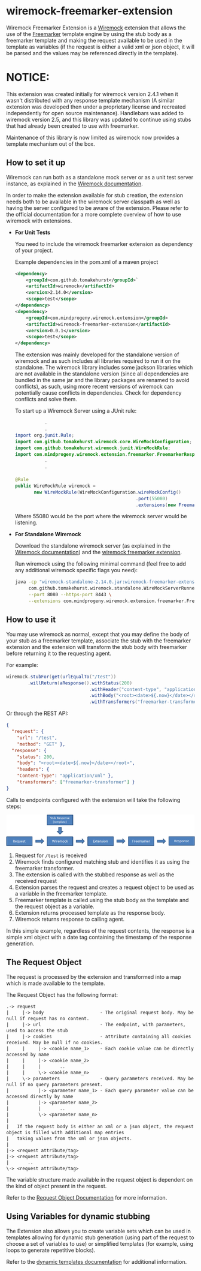 # wiremock-freemarker-extension

Wiremock Freemarker Extension is a [Wiremock](https://www.wiremock.org) extension that allows the use of the [Freemarker](https://freemarker.apache.org) template engine by using the stub body as a freemarker template and making the request available to be used in the template as variables (if the request is either a valid xml or json object, it will be parsed and the values may be referenced directly in the template).

# NOTICE:

This extension was created initially for wiremock version 2.4.1 when it wasn't distributed with any response template mechanism (A similar extension was developed then under a proprietary license and recreated independently for open source maintenance). Handlebars was added to wiremock version 2.5, and this library was updated to continue using stubs that had already been created to use with freemarker.

Maintenance of this library is now limited as wiremock now provides a template mechanism out of the box.

## How to set it up
Wiremock can run both as a standalone mock server or as a unit test server instance, as explained in the [Wiremock documentation](https://www.wiremock.org/docs). 

In order to make the extension available for stub creation, the extension needs both to be available in the wiremock server classpath as well as having the server configured to be aware of the extension. Please refer to the official documentation for a more complete overview of how to use wiremock with extensions.

* **For Unit Tests**

  You need to include the wiremock freemarker extension as dependency of your project.
  
  Example dependencies in the pom.xml of a maven project
  ```xml
  <dependency>
      <groupId>com.github.tomakehurst</groupId>`
      <artifactId>wiremock</artifactId>
      <version>2.14.0</version>
      <scope>test</scope>
  </dependency>
  <dependency>
      <groupId>com.mindprogeny.wiremock.extension</groupId>
      <artifactId>wiremock-freemarker-extension</artifactId>
      <version>0.0.1</version>
      <scope>test</scope>
  </dependency>
  ``` 
  The extension was mainly developed for the standalone version of wiremock and as such includes all libraries required to run it on the standalone. The wiremock library includes some jackson libraries which are not available in the standalone version (since all dependencies are bundled in the same jar and the library packages are renamed to avoid conflicts), as such, using more recent versions of wiremock can potentially cause conflicts in dependencies. Check for dependency conflicts and solve them.

  To start up a Wiremock Server using a JUnit rule:
  ```java
             .
             .  
  import org.junit.Rule;
  import com.github.tomakehurst.wiremock.core.WireMockConfiguration;
  import com.github.tomakehurst.wiremock.junit.WireMockRule;
  import com.mindprogeny.wiremock.extension.freemarker.FreemarkerResponseTransformer;
             .
             .

  @Rule
  public WireMockRule wiremock = 
         new WireMockRule(WireMockConfiguration.wireMockConfig()
                                               .port(55080)
                                               .extensions(new FreemarkerResponseTransformer()));
  ```
  Where 55080 would be the port where the wiremock server would be listening.

* **For Standalone Wiremock**

  Download the standalone wiremock server (as explained in the [Wiremock documentation](https://www.wiremock.org/docs/running-standalone)) and the [wiremock freemarker extension](https://github.com/mindprogenitor/wiremock-freemarker-extension/releases).
 
  Run wiremock using the following minimal command (feel free to add any additional wiremock specific flags you need):
  ```sh
  java -cp "wiremock-standalone-2.14.0.jar:wiremock-freemarker-extension-0.0.2.jar" \
       com.github.tomakehurst.wiremock.standalone.WireMockServerRunner \
       --port 8080 --https-port 8443 \
       --extensions com.mindprogeny.wiremock.extension.freemarker.FreemarkerResponseTransformer
  ```
  
## How to use it

You may use wiremock as normal, except that you may define the body of your stub as a freemarker template, associate the stub with the freemarker extension and the extension will transform the stub body with freemarker before returning it to the requesting agent.

For example:
```java
wiremock.stubFor(get(urlEqualTo("/test"))
        .willReturn(aResponse().withStatus(200)
                               .withHeader("content-type", "application/xml")
                               .withBody("<root><date>${.now}</date></root>")
                               .withTransformers("freemarker-transformer")));
```
Or through the REST API:
```json
{
  "request": {
    "url": "/test",
    "method": "GET" },
  "response": {
    "status": 200,
    "body": "<root><date>${.now}</date></root>",
    "headers": {
    "Content-Type": "application/xml" },
    "transformers": ["freemarker-transformer"] }
}
```
Calls to endpoints configured with the extension will take the following steps:

![Freemarker Extension Processing flow](doc/image/flow.png "Flow") 

1. Request for `/test` is received
2. Wiremock finds configured matching stub and identifies it as using the freemarker transformer.
3. The extension is called with the stubbed response as well as the received request
4. Extension parses the request and creates a request object to be used as a variable in the freemarker template.
5. Freemarker template is called using the stub body as the template and the request object as a variable.
6. Extension returns processed template as the response body.
7. Wiremock returns response to calling agent.

In this simple example, regardless of the request contents, the response is a simple xml object with a date tag containing the timestamp of the response generation.

## The Request Object

The request is processed by the extension and transformed into a map which is made available to the template.

The Request Object has the following format:

```
.-> request
|     |-> body                     - The original request body. May be null if request has no content.
|     |-> url                      - The endpoint, with parameters, used to access the stub
|     |-> cookies                  - attribute containing all cookies received. May be null if no cookies.
|     |     |-> <cookie name_1>    - Each cookie value can be directly accessed by name
|     |     |-> <cookie name_2>
|     |     |       ..
|     |     \-> <cookie name_n>
|     \-> parameters               - Query parameters received. May be null if no query parameters present.
|           |-> <parameter name_1> - Each query parameter value can be accessed directly by name
|           |-> <parameter name_2>
|           |       ..
|           \-> <parameter name_n>
|
|   If the request body is either an xml or a json object, the request object is filled with additional map entries
|   taking values from the xml or json objects.
|
|-> <request attribute/tag>
|-> <request attribute/tag>
|       ..
\-> <request attribute/tag>
```

The variable structure made available in the request object is dependent on the kind of object present in the request.

Refer to the [Request Object Documentation](doc/RequestObject.md) for more information.

## Using Variables for dynamic stubbing

The Extension also allows you to create variable sets which can be used in templates allowing for dynamic stub generation (using part of the request to choose a set of variables to use) or simplified templates (for example, using loops to generate repetitive blocks).

Refer to the [dynamic templates documentation](doc/DynamicTemplates.md) for additional information.